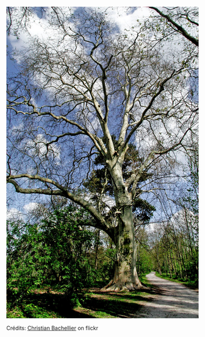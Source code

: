 ![Louison](/images/2022-08-19.jpg)

Crédits: [Christian Bachellier](https://www.flickr.com/people/christian_bachellier/) on flickr